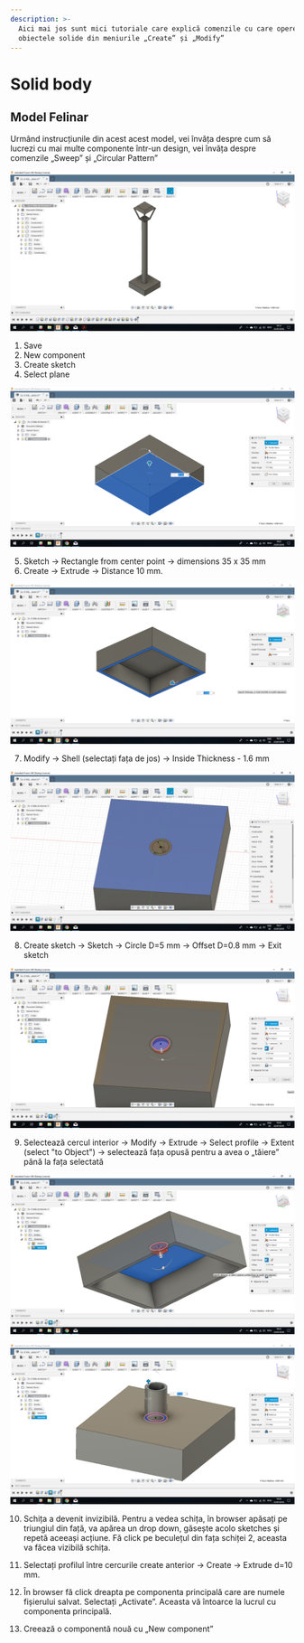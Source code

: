 ```yaml
---
description: >-
  Aici mai jos sunt mici tutoriale care explică comenzile cu care operezi pe
  obiectele solide din meniurile „Create” și „Modify”
---
```


# Solid body

## Model Felinar

Urmând instrucțiunile din acest acest model, vei învăța despre cum să lucrezi cu mai multe componente într-un design, vei învăța despre comenzile „Sweep” și „Circular Pattern”

![](../.gitbook/assets/image%20%2858%29.png)

1. Save
2. New component
3. Create sketch
4. Select plane

![](../.gitbook/assets/image%20%28142%29.png)

5. Sketch -&gt; Rectangle from center point -&gt; dimensions 35 x 35 mm  
6. Create -&gt; Extrude -&gt; Distance 10 mm.

![](../.gitbook/assets/image%20%28120%29.png)

7. Modify -&gt; Shell \(selectați fața de jos\) -&gt; Inside Thickness - 1.6 mm

![](../.gitbook/assets/image%20%28115%29.png)

8. Create sketch -&gt; Sketch -&gt; Circle D=5 mm -&gt; Offset D=0.8 mm -&gt; Exit sketch

![](../.gitbook/assets/image%20%28134%29.png)

9. Selectează cercul interior -&gt; Modify -&gt; Extrude -&gt; Select profile -&gt; Extent \(select "to Object"\) -&gt; selectează fața opusă pentru a avea o „tăiere” până la fața selectată

![](../.gitbook/assets/image%20%28106%29.png)

![](../.gitbook/assets/image%20%2830%29.png)

10. Schița a devenit invizibilă. Pentru a vedea schița, în browser apăsați pe triungiul din față, va apărea un drop down, găsește acolo sketches și repetă aceeași acțiune. Fă click pe beculețul din fața schiței 2, aceasta va făcea vizibilă schița.  
11. Selectați profilul între cercurile create anterior -&gt; Create -&gt; Extrude d=10 mm.

12. În browser fă click dreapta pe componenta principală care are numele fișierului salvat. Selectați „Activate”. Aceasta vă întoarce la lucrul cu componenta principală.  
13. Creează o componentă nouă cu „New component”

